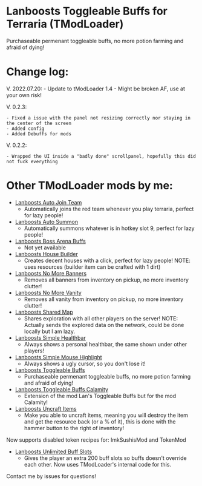 # Lanboosts Toggleable Buffs for Terraria (TModLoader)
 Purchaseable permenant toggleable buffs, no more potion farming and afraid of dying!


# Change log:
V. 2022.07.20:
	- Update to tModLoader 1.4
		- Might be broken AF, use at your own risk!

V. 0.2.3:

	- Fixed a issue with the panel not resizing correctly nor staying in the center of the screen
	- Added config
	- Added Debuffs for mods


V. 0.2.2:

	- Wrapped the UI inside a "badly done" scrollpanel, hopefully this did not fuck everything

# Other TModLoader mods by me:
* [Lanboosts Auto Join Team](https://github.com/Lanboost/TModLoader_LansAutoJoinTeam)
  * Automatically joins the red team whenever you play terraria, perfect for lazy people!
* [Lanboosts Auto Summon](https://github.com/Lanboost/TModLoader_LansAutoSummon)
  * Automatically summons whatever is in hotkey slot 9, perfect for lazy people!
* [Lanboosts Boss Arena Buffs](https://github.com/Lanboost/TModLoader_LansBossArenaBuffs)
  * Not yet available
* [Lanboosts House Builder](https://github.com/Lanboost/TModLoader_LansHouseBuilder)
  * Creates decent houses with a click, perfect for lazy people!
NOTE: uses resources (builder item can be crafted with 1 dirt)
* [Lanboosts No More Banners](https://github.com/Lanboost/TModLoader_LansNoMoreBanners)
  * Removes all banners from inventory on pickup, no more inventory clutter!
* [Lanboosts No More Vanity](https://github.com/Lanboost/TModLoader_LansNoMoreVanity)
  * Removes all vanity from inventory on pickup, no more inventory clutter!
* [Lanboosts Shared Map](https://github.com/Lanboost/TModLoader_LansSharedMap)
  * Shares exploration with all other players on the server! 
NOTE: Actually sends the explored data on the network, could be done locally but I am lazy.
* [Lanboosts Simple Healthbar](https://github.com/Lanboost/TModLoader_LansSimpleHealthbar)
  * Always shows a personal healthbar, the same shown under other players!
* [Lanboosts Simple Mouse Highlight](https://github.com/Lanboost/TModLoader_LansSimpleMouseHighlight)
  * Always shows a ugly cursor, so you don't lose it!
* [Lanboosts Toggleable Buffs](https://github.com/Lanboost/TModLoader_LansToggleableBuffs)
  * Purchaseable permenant toggleable buffs, no more potion farming and afraid of dying!
* [Lanboosts Toggleable Buffs Calamity](https://github.com/Lanboost/TModLoader_LansToggleableBuffsCalamity)
  * Extension of the mod Lan's Toggleable Buffs but for the mod Calamity!
* [Lanboosts Uncraft Items](https://github.com/Lanboost/TModLoader_LansUncraftItems)
  * Make you able to uncraft items, meaning you will destroy the item and get the resource back (or a % of it), this is done with the hammer button to the right of inventory!


Now supports disabled token recipes for: ImkSushisMod and TokenMod
* [Lanboosts Unlimited Buff Slots](https://github.com/Lanboost/TModLoader_LansUnlimitedBuffSlots)
  * Gives the player an extra 200 buff slots so buffs doesn't override each other. Now uses TModLoader's internal code for this.

 Contact me by issues for questions!
